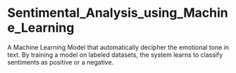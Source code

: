 # Sentimental_Analysis_using_Machine_Learning
A Machine Learning Model that automatically decipher the emotional tone in text. By training a model on labeled datasets, the system learns to classify sentiments as positive or a negative.
